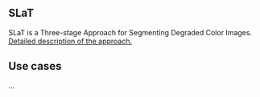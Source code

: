 ## SLaT
SLaT is a Three-stage Approach for Segmenting Degraded Color Images.
[Detailed description of the approach.](reference/SLaT.pdf)

## Use cases
...
